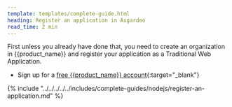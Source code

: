 ```yaml
---
template: templates/complete-guide.html
heading: Register an application in Asgardeo
read_time: 2 min
---
```


First unless you already have done that, you need to create an organization in {{product_name}} and register your application as a Traditional Web Application.

* Sign up for a [free {{product_name}} account](https://wso2.com/asgardeo/docs/get-started/create-asgardeo-account/){:target="_blank"}

{% include "../../../../../includes/complete-guides/nodejs/register-an-application.md" %}
